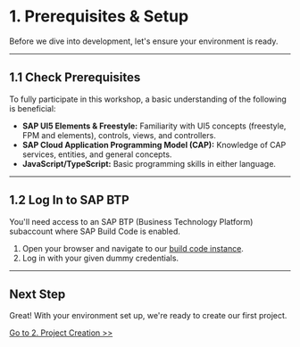 # 1. Prerequisites & Setup

Before we dive into development, let's ensure your environment is ready.

---

## 1.1 Check Prerequisites

To fully participate in this workshop, a basic understanding of the following is beneficial:

* **SAP UI5 Elements & Freestyle:** Familiarity with UI5 concepts (freestyle, FPM and elements), controls, views, and controllers.
* **SAP Cloud Application Programming Model (CAP):** Knowledge of CAP services, entities, and general concepts.
* **JavaScript/TypeScript:** Basic programming skills in either language.

---

## 1.2 Log In to SAP BTP

You'll need access to an SAP BTP (Business Technology Platform) subaccount where SAP Build Code is enabled.

1.  Open your browser and navigate to our [build code instance](https://neo-dev-build-code.eu20.build.cloud.sap/lobby).
2.  Log in with your given dummy credentials.

---

## Next Step

Great! With your environment set up, we're ready to create our first project.

[Go to 2. Project Creation >>](2_Project_Creation.md)